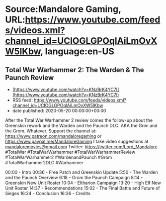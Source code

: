 # Source:Mandalore Gaming, URL:https://www.youtube.com/feeds/videos.xml?channel_id=UClOGLGPOqlAiLmOvXW5lKbw, language:en-US

## Total War Warhammer 2: The Warden & The Paunch Review
 - [https://www.youtube.com/watch?v=KNzBrK4YC7I](https://www.youtube.com/watch?v=KNzBrK4YC7I)
 - RSS feed: https://www.youtube.com/feeds/videos.xml?channel_id=UClOGLGPOqlAiLmOvXW5lKbw
 - date published: 2020-05-20 00:00:00+00:00

After the Total War Warhammer 2 review comes the follow-up about the Greenskin rework and the Warden and the Paunch DLC. AKA the Grim and the Grom. Whatever.
Support the channel at: https://www.patreon.com/mandaloregaming or https://www.paypal.me/MandaloreGaming
I take video suggestions at mandaloremovies@gmail.com
Twitter: https://twitter.com/Lord_Mandalore
#TotalWar #TotalWarWarhammer #TotalWarWarhammerReview #TotalWarWarhammer2 #WardenandPaunch #Grom #TotalWarhammer2DLC #Warhammer

00:00 - Intro
00:36 - Free Patch and Greenskin Update
5:50 - The Warden and the Paunch Overview
6:18 - Grom the Paunch Campaign
8:14 - Greenskin New Unit Roster
10:04 - Eltharion Campaign
13:20 - High Elf New Unit Roster
14:37 - Recommendations
15:02 - The Final Battle and Future of Sieges
16:24 - Conclusion
16:36 - Credits

